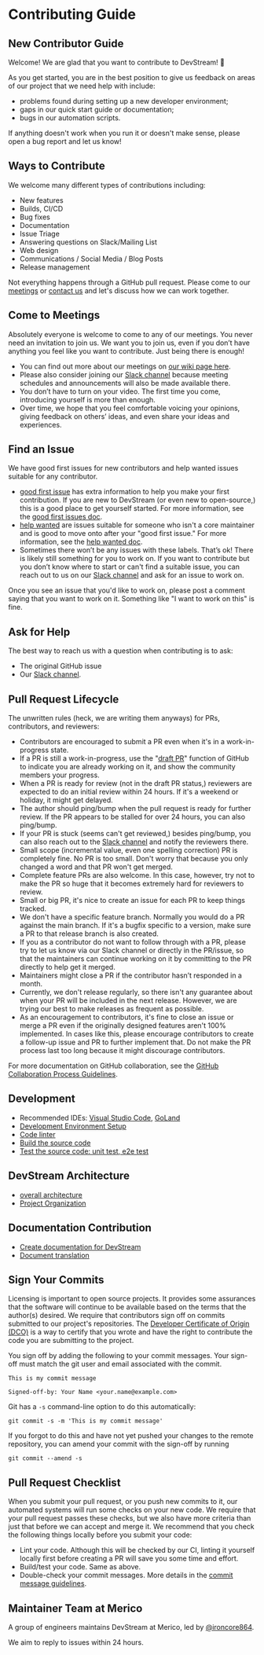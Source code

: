# Contributing Guide

## New Contributor Guide

Welcome! We are glad that you want to contribute to DevStream! 💖

As you get started, you are in the best position to give us feedback on areas of our project that we need help with include:

- problems found during setting up a new developer environment;
- gaps in our quick start guide or documentation;
- bugs in our automation scripts.

If anything doesn't work when you run it or doesn't make sense, please open a bug report and let us know!

## Ways to Contribute

We welcome many different types of contributions including:

- New features
- Builds, CI/CD
- Bug fixes
- Documentation
- Issue Triage
- Answering questions on Slack/Mailing List
- Web design
- Communications / Social Media / Blog Posts
- Release management

Not everything happens through a GitHub pull request. Please come to our [meetings](https://github.com/devstream-io/devstream/wiki) or [contact us](https://cloud-native.slack.com/archives/C03LA2B8K0A) and let's discuss how we can work together. 

## Come to Meetings

Absolutely everyone is welcome to come to any of our meetings. You never need an invitation to join us. We want you to join us, even if you don’t have anything you feel like you want to contribute. Just being there is enough!

- You can find out more about our meetings on [our wiki page here](https://github.com/devstream-io/devstream/wiki).
- Please also consider joining our [Slack channel](https://cloud-native.slack.com/archives/C03LA2B8K0A) because meeting schedules and announcements will also be made available there.
- You don’t have to turn on your video. The first time you come, introducing yourself is more than enough.
- Over time, we hope that you feel comfortable voicing your opinions, giving feedback on others’ ideas, and even share your ideas and experiences.

## Find an Issue

We have good first issues for new contributors and help wanted issues suitable for any contributor.

- [good first issue](https://github.com/devstream-io/devstream/labels/good%20first%20issue) has extra information to help you make your first contribution. If you are new to DevStream (or even new to open-source,) this is a good place to get yourself started. For more information, see the [good first issues doc](development/git-workflow/good-first-issues.md).
- [help wanted](https://github.com/devstream-io/devstream/labels/help%20wanted) are issues suitable for someone who isn't a core maintainer and is good to move onto after your "good first issue." For more information, see the [help wanted doc](development/git-workflow/help-wanted.md).
- Sometimes there won’t be any issues with these labels. That’s ok! There is likely still something for you to work on. If you want to contribute but you don’t know where to start or can't find a suitable issue, you can reach out to us on our [Slack channel](https://cloud-native.slack.com/archives/C03LA2B8K0A) and ask for an issue to work on.

Once you see an issue that you'd like to work on, please post a comment saying that you want to work on it. Something like "I want to work on this" is fine.

## Ask for Help

The best way to reach us with a question when contributing is to ask:

- The original GitHub issue
- Our [Slack channel](https://cloud-native.slack.com/archives/C03LA2B8K0A).

## Pull Request Lifecycle

The unwritten rules (heck, we are writing them anyways) for PRs, contributors, and reviewers:

- Contributors are encouraged to submit a PR even when it's in a work-in-progress state.
- If a PR is still a work-in-progress, use the "[draft PR](https://github.blog/2019-02-14-introducing-draft-pull-requests/)" function of GitHub to indicate you are already working on it, and show the community members your progress.
- When a PR is ready for review (not in the draft PR status,) reviewers are expected to do an initial review within 24 hours. If it's a weekend or holiday, it might get delayed.
- The author should ping/bump when the pull request is ready for further review. If the PR appears to be stalled for over 24 hours, you can also ping/bump.
- If your PR is stuck (seems can't get reviewed,) besides ping/bump, you can also reach out to the [Slack channel](https://cloud-native.slack.com/archives/C03LA2B8K0A) and notify the reviewers there.
- Small scope (incremental value, even one spelling correction) PR is completely fine. No PR is too small. Don't worry that because you only changed a word and that PR won't get merged.
- Complete feature PRs are also welcome. In this case, however, try not to make the PR so huge that it becomes extremely hard for reviewers to review.
- Small or big PR, it's nice to create an issue for each PR to keep things tracked.
- We don't have a specific feature branch. Normally you would do a PR against the main branch. If it's a bugfix specific to a version, make sure a PR to that release branch is also created.
- If you as a contributor do not want to follow through with a PR, please try to let us know via our Slack channel or directly in the PR/issue, so that the maintainers can continue working on it by committing to the PR directly to help get it merged.
- Maintainers might close a PR if the contributor hasn’t responded in a month.
- Currently, we don't release regularly, so there isn't any guarantee about when your PR will be included in the next release. However, we are trying our best to make releases as frequent as possible.
- As an encouragement to contributors, it's fine to close an issue or merge a PR even if the originally designed features aren't 100% implemented. In cases like this, please encourage contributors to create a follow-up issue and PR to further implement that. Do not make the PR process last too long because it might discourage contributors.

For more documentation on GitHub collaboration, see the [GitHub Collaboration Process Guidelines](./development/git-workflow/git-workflow.md).

## Development

- Recommended IDEs: [Visual Studio Code](https://code.visualstudio.com/), [GoLand](https://www.jetbrains.com/go/)
- [Development Environment Setup](./development/dev/dev-env-setup.md)
- [Code linter](./development/dev/lint.md)
- [Build the source code](./development/dev/build.md)
- [Test the source code: unit test, e2e test](./development/dev/test.md)

## DevStream Architecture

- [overall architecture](development/devstream/architecture.md)
- [Project Organization](development/devstream/project-layout.md)

## Documentation Contribution

- [Create documentation for DevStream](./development/docs-contribution/mkdocs.md)
- [Document translation](./development/docs-contribution/translation.md)

## Sign Your Commits

Licensing is important to open source projects. It provides some assurances that the software will continue to be available based on the terms that the author(s) desired. We require that contributors sign off on commits submitted to our project's repositories. The [Developer Certificate of Origin (DCO)](https://developercertificate.org/) is a way to certify that you wrote and have the right to contribute the code you are submitting to the project.

You sign off by adding the following to your commit messages. Your sign-off must match the git user and email associated with the commit.

    This is my commit message

    Signed-off-by: Your Name <your.name@example.com>

Git has a `-s` command-line option to do this automatically:

    git commit -s -m 'This is my commit message'

If you forgot to do this and have not yet pushed your changes to the remote repository, you can amend your commit with the sign-off by running 

    git commit --amend -s 

## Pull Request Checklist

When you submit your pull request, or you push new commits to it, our automated systems will run some checks on your new code. We require that your pull request passes these checks, but we also have more criteria than just that before we can accept and merge it. We recommend that you check the following things locally before you submit your code:

- Lint your code. Although this will be checked by our CI, linting it yourself locally first before creating a PR will save you some time and effort.
- Build/test your code. Same as above.
- Double-check your commit messages. More details in the [commit message guidelines](./development/git-workflow/commit-messages.md).

## Maintainer Team at Merico

A group of engineers maintains DevStream at Merico, led by [@ironcore864](https://github.com/ironcore864).

We aim to reply to issues within 24 hours.
